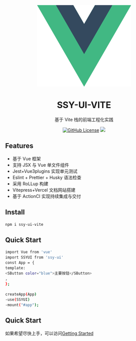 <div align="center">
<img src="./assets/logo.svg" alt="SSY-UI-VITE Logo">
</div>

<h1 align="center">SSY-UI-VITE</h1>
<p align="center">
  基于 Vite 栈的前端工程化实践
</p>
<p align="center">
<a href="https://github.com/qwerty3514/ssy-ui-vite/blob/master/LICENSE"><img src="https://img.shields.io/github/license/qwerty3514/ssy-ui-vite" alt="GitHub License"></a>
  <a href="https://codecov.io/github/qwerty3514/ssy-ui-vite"><img src="https://codecov.io/github/qwerty3514/ssy-ui-vite/graph/badge.svg?token=X4EV3HMS1K"/></a>
</p>

## Features

- 基于 Vue 框架
- 支持 JSX 与 Vue 单文件组件
- Jest+Vue3plugins 实现单元测试
- Eslint + Prettier + Husky 语法检查
- 采用 RoLLup 构建
- Vitepress+Vercel 文档网站搭建
- 基于 ActionCI 实现持续集成与交付

## Install

```bash
npm i ssy-ui-vite
```

## Quick Start

```bash
import Vue from 'vue'
import SSYUI from 'ssy-ui'
const App = {
template:
<SButton color="blue">主要按钮</SButton>
,
};

createApp(App)
-use(SSYUI)
-mount("#app");
```

## Quick Start

如果希望尽快上手，可以访问[Getting Started](https://ssy-ui-vite.vercel.app/)
